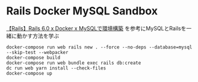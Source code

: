# Rails Docker MySQL Sandbox

[【Rails】Rails 6.0 x Docker x MySQLで環境構築](https://qiita.com/nsy_13/items/9fbc929f173984c30b5d) を参考にMySQLとRailsを一緒に動かす方法を学ぶ

```
docker-compose run web rails new . --force --no-deps --database=mysql --skip-test --webpacker
docker-compose build
docker-compose run web bundle exec rails db:create
dc run web yarn install --check-files
docker-compose up
```
